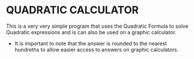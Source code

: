 # QUADRATIC CALCULATOR

This is a very very simple program that uses the Quadratic Formula to solve Quadratic expressions and is can also be used on a graphic calculator.

* It is important to note that the answer is rounded to the nearest hundreths to allow easier access  to answers on graphic calculators.
